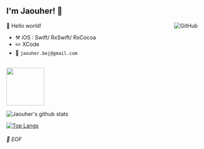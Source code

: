 ## I'm Jaouher! :wave:

<a href="https://github.com/jaouherbejaoui"><img align="right" alt="GitHub" src="https://img.shields.io/badge/dynamic/json?logo=github&label=GitHub+Followers&labelColor=282c34&color=181717&query=%24.data.totalSubs&url=https%3A%2F%2Fapi.spencerwoo.com%2Fsubstats%2F%3Fsource%3Dgithub%26queryKey%3DChungZH&longCache=true"/></a>

🎊 Hello world!

- :hammer_and_pick: iOS : Swift/ RxSwift/ RxCocoa
- :pencil2: XCode
- :email: `jaouher.bej@gmail.com`

<br>
<a href="https://www.linkedin.com/in/jaouher-bejaoui/"> 
  <img src="https://cdn.pixabay.com/photo/2017/02/08/08/39/linkedin-2048132_960_720.png" height=100 widht=700/> 
</a>


![Jaouher's github stats](https://github-readme-stats.vercel.app/api?username=jaouherbejaoui&hide=stars&theme=graywhite&show_icons=true)

[![Top Langs](https://github-readme-stats.vercel.app/api/top-langs/?username=jaouherbejaoui&exclude_repo=Formation-ContentProvider)](https://github.com/jaouherbejaoui)
###### 💾 EOF
